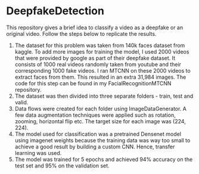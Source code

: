 # DeepfakeDetection
This repository gives a brief idea to classify a video as a deepfake or an original video. Follow the steps below to replicate the results.
1. The dataset for this problem was taken from 140k faces dataset from kaggle. To add more images for training the model, I used 2000 videos that were provided by google as part of their deepfake dataset. It consists of 1000 real videos randomly taken from youtube and their corresponding 1000 fake videos. I ran MTCNN on these 2000 videos to extract faces from them. This resulted in an extra 31,984 images. The code for this step can be found in my FacialRecognitionMTCNN repository.
2. The dataset was then divided into three separate folders - train, test and valid.
3. Data flows were created for each folder using ImageDataGenerator. A few data augmentation techniques were applied such as rotation, zooming, horizontal flip etc. The target size for each image was (224, 224).
4. The model used for classification was a pretrained Densenet model using imagenet weights because the training data was way too small to achieve a good result by building a custom CNN. Hence, transfer learning was used.
5. The model was trained for 5 epochs and achieved 94% accuracy on the test set and 95% on the validation set.
